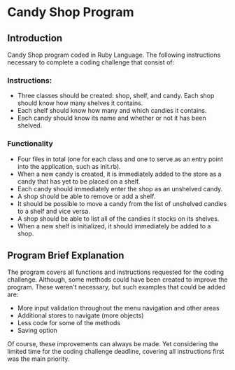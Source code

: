 # Candy Shop Program

## Introduction 

Candy Shop program coded in Ruby Language. The following instructions necessary to complete a coding challenge that consist of:

### Instructions:

* Three classes should be created: shop, shelf, and candy. Each shop should know how many shelves it contains. 
* Each shelf should know how many and which candies it contains. 
* Each candy should know its name and whether or not it has been shelved. 

### Functionality

* Four files in total (one for each class and one to serve as an entry point into the application, such as init.rb).
* When a new candy is created, it is immediately added to the store as a candy that has yet to be placed on a shelf.
* Each candy should immediately enter the shop as an unshelved candy.
* A shop should be able to remove or add a shelf.
* It should be possible to move a candy from the list of unshelved candies to a shelf and vice versa. 
* A shop should be able to list all of the candies it stocks on its shelves.
* When a new shelf is initialized, it should immediately be added to a shop.

## Program Brief Explanation

The program covers all functions and instructions requested for the coding challenge. Although, some methods could have been created to improve the program. These weren't necessary, but such examples that could be added are:

* More input validation throughout the menu navigation and other areas
* Additional stores to navigate (more objects)
* Less code for some of the methods
* Saving option

Of course, these improvements can always be made. Yet considering the limited time for the coding challenge deadline, covering all instructions first was the main priority. 


